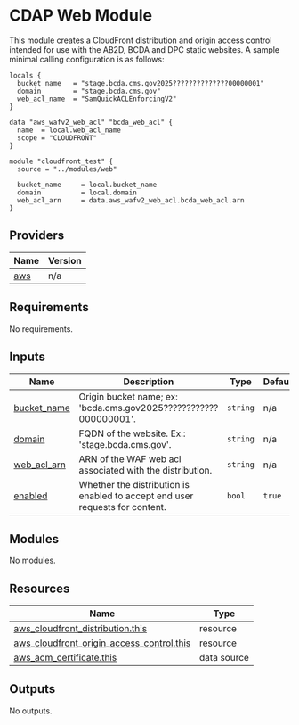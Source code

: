 # CDAP Web Module

This module creates a CloudFront distribution and origin access control intended for use with the AB2D, BCDA and DPC static websites. A sample minimal calling configuration is as follows:

```
locals {
  bucket_name   = "stage.bcda.cms.gov2025??????????????00000001"
  domain        = "stage.bcda.cms.gov"
  web_acl_name  = "SamQuickACLEnforcingV2"
}

data "aws_wafv2_web_acl" "bcda_web_acl" {
  name  = local.web_acl_name
  scope = "CLOUDFRONT"
}

module "cloudfront_test" {
  source = "../modules/web"

  bucket_name     = local.bucket_name
  domain          = local.domain
  web_acl_arn     = data.aws_wafv2_web_acl.bcda_web_acl.arn
}
```

<!-- BEGIN_TF_DOCS -->
<!--WARNING: GENERATED CONTENT with terraform-docs, e.g.
     'terraform-docs --config "$(git rev-parse --show-toplevel)/.terraform-docs.yml" .'
     Manually updating sections between TF_DOCS tags may be overwritten.
     See https://terraform-docs.io/user-guide/configuration/ for more information.
-->
## Providers

| Name | Version |
|------|---------|
| <a name="provider_aws"></a> [aws](#provider\_aws) | n/a |

<!--WARNING: GENERATED CONTENT with terraform-docs, e.g.
     'terraform-docs --config "$(git rev-parse --show-toplevel)/.terraform-docs.yml" .'
     Manually updating sections between TF_DOCS tags may be overwritten.
     See https://terraform-docs.io/user-guide/configuration/ for more information.
-->
## Requirements

No requirements.

<!--WARNING: GENERATED CONTENT with terraform-docs, e.g.
     'terraform-docs --config "$(git rev-parse --show-toplevel)/.terraform-docs.yml" .'
     Manually updating sections between TF_DOCS tags may be overwritten.
     See https://terraform-docs.io/user-guide/configuration/ for more information.
-->
## Inputs

| Name | Description | Type | Default | Required |
|------|-------------|------|---------|:--------:|
| <a name="input_bucket_name"></a> [bucket\_name](#input\_bucket\_name) | Origin bucket name; ex: 'bcda.cms.gov2025????????????000000001'. | `string` | n/a | yes |
| <a name="input_domain"></a> [domain](#input\_domain) | FQDN of the website. Ex.: 'stage.bcda.cms.gov'. | `string` | n/a | yes |
| <a name="input_web_acl_arn"></a> [web\_acl\_arn](#input\_web\_acl\_arn) | ARN of the WAF web acl associated with the distribution. | `string` | n/a | yes |
| <a name="input_enabled"></a> [enabled](#input\_enabled) | Whether the distribution is enabled to accept end user requests for content. | `bool` | `true` | no |

<!--WARNING: GENERATED CONTENT with terraform-docs, e.g.
     'terraform-docs --config "$(git rev-parse --show-toplevel)/.terraform-docs.yml" .'
     Manually updating sections between TF_DOCS tags may be overwritten.
     See https://terraform-docs.io/user-guide/configuration/ for more information.
-->
## Modules

No modules.

<!--WARNING: GENERATED CONTENT with terraform-docs, e.g.
     'terraform-docs --config "$(git rev-parse --show-toplevel)/.terraform-docs.yml" .'
     Manually updating sections between TF_DOCS tags may be overwritten.
     See https://terraform-docs.io/user-guide/configuration/ for more information.
-->
## Resources

| Name | Type |
|------|------|
| [aws_cloudfront_distribution.this](https://registry.terraform.io/providers/hashicorp/aws/latest/docs/resources/cloudfront_distribution) | resource |
| [aws_cloudfront_origin_access_control.this](https://registry.terraform.io/providers/hashicorp/aws/latest/docs/resources/cloudfront_origin_access_control) | resource |
| [aws_acm_certificate.this](https://registry.terraform.io/providers/hashicorp/aws/latest/docs/data-sources/acm_certificate) | data source |

<!--WARNING: GENERATED CONTENT with terraform-docs, e.g.
     'terraform-docs --config "$(git rev-parse --show-toplevel)/.terraform-docs.yml" .'
     Manually updating sections between TF_DOCS tags may be overwritten.
     See https://terraform-docs.io/user-guide/configuration/ for more information.
-->
## Outputs

No outputs.
<!-- END_TF_DOCS -->